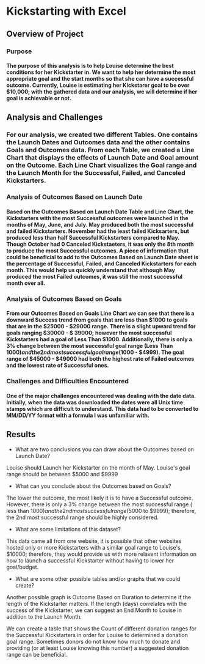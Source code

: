 # Kickstarting with Excel

## Overview of Project

### Purpose

#### The purpose of this analysis is to help Louise determine the best conditions for her Kickstarter in. We want to help her determine the most appropriate goal and the start months so that she can have a successful outcome. Currently, Louise is estimating her Kickstarer goal to be over $10,000; with the gathered data and our analysis, we will determine if her goal is achievable or not.

## Analysis and Challenges
### For our analysis, we created two different Tables. One contains the Launch Dates and Outcomes data and the other contains Goals and  Outcomes data. From each Table, we created a Line Chart that displays the effects of Launch Date and Goal amount on the Outcome. Each Line Chart visualizes the Goal range and the Launch Month for the Successful, Failed, and Canceled Kickstarters. 


### Analysis of Outcomes Based on Launch Date

#### Based on the Outcomes Based on Launch Date Table and Line Chart, the Kickstarters with the most Successful outcomes were launched in the months of  May, June, and July. May produced both the most successful and failed Kickstarters. November had the least failed Kicksarters, but produced less than half Successful Kickstarters compared to May. Though October had 0 Canceled Kickstaeters, it was only the 8th month to produce the most Successful outcomes. A piece of information that could be beneficial to add to the Outcomes Based on Launch Date sheet is the percentage of Successful, Failed, and Canceled Kickstarters for each month. This would help us quickly understand that although May produced the most Failed outcomes, it was still the most successful month over all.

### Analysis of Outcomes Based on Goals 

#### From our Outcomes Based on Goals Line Chart we can see that there is a downward Success trend from goals that are less than $1000 to goals that are in the $25000 - $29000 range. There is a slight upward trend for goals ranging $30000 - $ 39000; however the most successful Kickstarters had a goal of Less Than $1000. Additionally, there is only a 3% change between the most successful goal range (Less Than $1000) and the 2nd most successful goal range ($1000 - $4999). The goal range of  $45000 - $49000 had both the highest rate of Failed outcomes and the lowest rate of Successful ones.

### Challenges and Difficulties Encountered
#### One of the major challenges encountered was dealing with the date data. Initially, when the data was downloaded the dates were all Unix time stamps which are difficult to understand. This data had to be converted to MM/DD/YY format with a formula I was unfamiliar with. 

## Results

- What are two conclusions you can draw about the Outcomes based on Launch Date?

Louise should Launch her Kickstarter on the month of May.
Louise's goal range should be between $5000 and $9999

- What can you conclude about the Outcomes based on Goals?

The lower the outcome, the most likely it is to have a Successful outcome. However, there is only a 3% change between the most successful range ( less than $1000) and the 2nd most successful range ($5000 to $9999); therefore, the 2nd most successful range should be highly considered. 
 
- What are some limitations of this dataset?

This data came all from one website, it is possible that other websites hosted only or more Kickstarters with a similar goal range to Louise's, $10000; therefore, they would provide us with more relavent information on how to launch a successful Kickstarter without having to lower her goal/budget. 

- What are some other possible tables and/or graphs that we could create?

Another possible graph is Outcome Based on Duration to determine if the length of the Kickstarter matters. If the length (days) correlates with the success of the Kickstarter, we can suggest an End Month to Louise in addition to the Launch Month.

We can create a table that shows the Count of different donation ranges for the Successful Kickstarters in order for Louise to determined a donation goal range. Sometimes donors do not know how much to donate and providing (or at least Louise knowing this number) a suggested donation range can be beneficial.